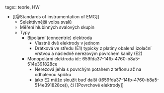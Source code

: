 tags:: teorie, HW

- [[@Standards of instrumentation of EMG]]
	- Selekttivnější volba svalů
	- Měření hlubinných svalových skupin
	- Typy
		- Bipolární (concentric) elektroda
			- Vlastně dvě elektrody v jednom
			- Drátková ve středu (E1) typicky z platiny obalená izolační vrstvou a následně nerezovým povrchem kanily (E2)
		- Monopolární elektroda
		  id:: 659fda37-14fb-4760-b8a5-514e391828ce
			- Nerezová jehla s povrchým potahem z teflonu až na odhalenou špičku
			- jako E2 může sloužit buď další ((659fda37-14fb-4760-b8a5-514e391828ce)), či [[Povrchové elektrody]]